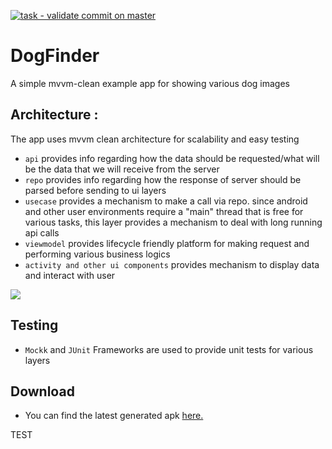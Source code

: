 [![task - validate commit on master](https://github.com/root-ansh/DogFinder/actions/workflows/on_push_to_master.yaml/badge.svg)](https://github.com/root-ansh/DogFinder/actions/workflows/on_push_to_master.yaml)
# DogFinder
A simple mvvm-clean example app for showing various dog images 


## Architecture : 
The app uses mvvm clean architecture for scalability and easy testing
- `api` provides info regarding how the data should be requested/what will be the data that we will receive from the server
- `repo` provides info regarding how the response of server should be parsed before sending to ui layers
- `usecase` provides a mechanism to make a call via repo. since android and other user environments require a "main" thread that is free for various tasks, this layer provides a mechanism to deal with long running api calls
- `viewmodel` provides lifecycle friendly platform for making request and performing various business logics
- `activity and other ui components` provides mechanism to display data and interact with user

![](https://miro.medium.com/max/896/1*SjczBI6N688JKSiBiYoTcA.png)


## Testing

- `Mockk` and  `JUnit` Frameworks are used to provide unit tests for various layers 

## Download
- You can find the latest generated apk [here.](/apk)

TEST
